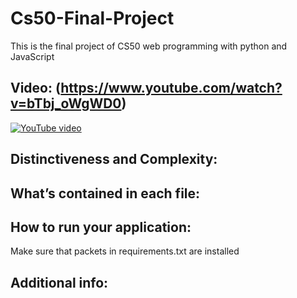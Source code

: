 # Cs50-Final-Project
This is the final project of CS50 web programming with python and JavaScript 

## Video: (https://www.youtube.com/watch?v=bTbj_oWgWD0)
[![YouTube video](https://i.ytimg.com/an_webp/bTbj_oWgWD0/mqdefault_6s.webp?du=3000&sqp=CO7in5AG&rs=AOn4CLBGoEs-LoeOSXTzohh8pg1ufIchQw)](https://www.youtube.com/watch?v=bTbj_oWgWD0)

## Distinctiveness and Complexity:

## What’s contained in each file:

## How to run your application:
Make sure that packets in requirements.txt are installed

## Additional info:
